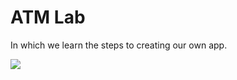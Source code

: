 # ATM Lab

In which we learn the steps to creating our own app.

![](https://pbs.twimg.com/media/BvHrnJUCEAAaeJt.jpg)